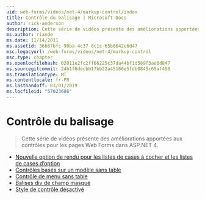 ```yaml
---
uid: web-forms/videos/net-4/markup-control/index
title: Contrôle du balisage | Microsoft Docs
author: rick-anderson
description: Cette série de vidéos présente des améliorations apportées aux contrôles pour les pages Web Forms dans ASP.NET 4.
ms.author: riande
ms.date: 11/14/2011
ms.assetid: 36667bfc-90ba-4c37-8c1c-65b6642e6d47
msc.legacyurl: /web-forms/videos/net-4/markup-control
msc.type: chapter
ms.openlocfilehash: 02011e2fc2ff66225c37da44bf1d589f3ae6d847
ms.sourcegitcommit: 24b1f6decbb17bb22a45166e5fdb0845c65af498
ms.translationtype: MT
ms.contentlocale: fr-FR
ms.lasthandoff: 03/01/2019
ms.locfileid: "57023686"
---
```

<a name="markup-control"></a>Contrôle du balisage
====================
> Cette série de vidéos présente des améliorations apportées aux contrôles pour les pages Web Forms dans ASP.NET 4.


- [Nouvelle option de rendu pour les listes de cases à cocher et les listes de cases d’option](aspnet-4-quick-hit-new-rendering-option-for-check-box-lists-and-radio-button-lists.md)
- [Contrôles basés sur un modèle sans table](aspnet-4-quick-hit-table-free-templated-controls.md)
- [Contrôle de menu sans table](aspnet-4-quick-hit-tableless-menu-control.md)
- [Balises div de champ masqué](aspnet-4-quick-hit-hidden-field-divs.md)
- [Style de contrôle désactivé](aspnet-4-quick-hit-disabled-control-styling.md)
